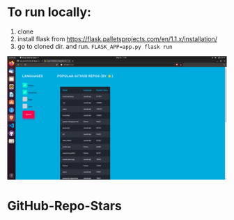 # To run locally:
1. clone
2. install flask from https://flask.palletsprojects.com/en/1.1.x/installation/
3. go to cloned dir. and run. `FLASK_APP=app.py flask run` 



![](ss.png)

# GitHub-Repo-Stars
